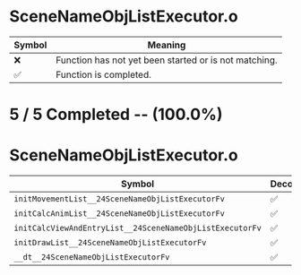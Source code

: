 # SceneNameObjListExecutor.o
| Symbol | Meaning 
| ------------- | ------------- 
| :x: | Function has not yet been started or is not matching. 
| :white_check_mark: | Function is completed. 


# 5 / 5 Completed -- (100.0%)
# SceneNameObjListExecutor.o
| Symbol | Decompiled? |
| ------------- | ------------- |
| `initMovementList__24SceneNameObjListExecutorFv` | :white_check_mark: |
| `initCalcAnimList__24SceneNameObjListExecutorFv` | :white_check_mark: |
| `initCalcViewAndEntryList__24SceneNameObjListExecutorFv` | :white_check_mark: |
| `initDrawList__24SceneNameObjListExecutorFv` | :white_check_mark: |
| `__dt__24SceneNameObjListExecutorFv` | :white_check_mark: |
